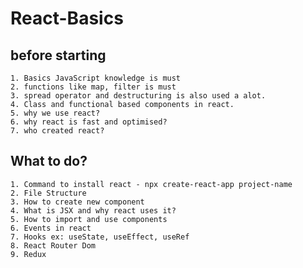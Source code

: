 # React-Basics

## before starting

    1. Basics JavaScript knowledge is must
    2. functions like map, filter is must
    3. spread operator and destructuring is also used a alot.
    4. Class and functional based components in react.
    5. why we use react?
    6. why react is fast and optimised?
    7. who created react?

## What to do?

    1. Command to install react - npx create-react-app project-name
    2. File Structure
    3. How to create new component
    4. What is JSX and why react uses it?
    5. How to import and use components
    6. Events in react
    7. Hooks ex: useState, useEffect, useRef
    8. React Router Dom
    9. Redux

